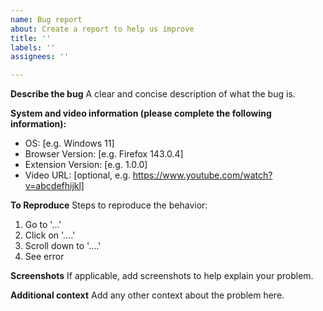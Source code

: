 ```yaml
---
name: Bug report
about: Create a report to help us improve
title: ''
labels: ''
assignees: ''

---
```


**Describe the bug**
A clear and concise description of what the bug is.

**System and video information (please complete the following information):**
 - OS: [e.g. Windows 11]
 - Browser Version: [e.g. Firefox 143.0.4]
 - Extension Version: [e.g. 1.0.0]
 - Video URL: [optional, e.g. https://www.youtube.com/watch?v=abcdefhijkl]

**To Reproduce**
Steps to reproduce the behavior:
1. Go to '...'
2. Click on '....'
3. Scroll down to '....'
4. See error

**Screenshots**
If applicable, add screenshots to help explain your problem.

**Additional context**
Add any other context about the problem here.
